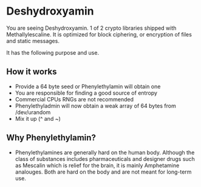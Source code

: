 Deshydroxyamin
==============

You are seeing Deshydroxyamin. 1 of 2 crypto libraries shipped with
Methallylescaline. It is optimized for block ciphering, or encryption
of files and static messages. 

It has the following purpose and use.

How it works
------------
- Provide a 64 byte seed or Phenylethylamin will obtain one
- You are responsible for finding a good source of entropy
- Commercial CPUs RNGs are not recommended
- Phenylethyladmin will now obtain a weak array of 64 bytes from /dev/urandom
- Mix it up (^ and ~)

Why Phenylethylamin?
--------------------
* Phenylethylamines are generally hard on the human body. Although the class of
  substances includes pharmaceuticals and designer drugs such as Mescalin which
  is relief for the brain, it is mainly Amphetamine analouges. Both are hard on
  the body and are not meant for long-term use.

